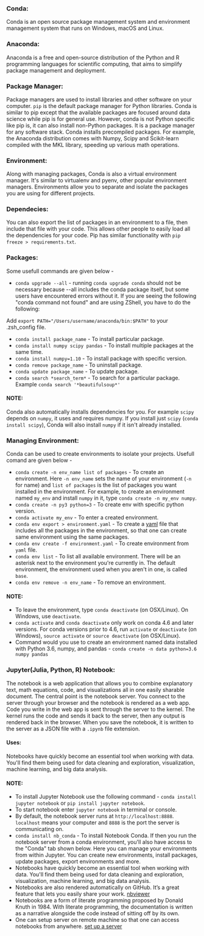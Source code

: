 ### Conda:
Conda is an open source package management system and environment management system that runs on Windows, macOS and Linux.
### Anaconda:
Anaconda is a free and open-source distribution of the Python and R programming languages for scientific computing, that aims to simplify package management and deployment.
### Package Manager: 
Package managers are used to install libraries and other software on your computer. `pip` is the default package manager for Python libraries. Conda is similar to pip except that the available packages
are focused around data science while pip is for general use. However, conda is not Python specific like pip is, it can also install non-Python packages.
It is a package manager for any software stack. Conda installs precompiled packages. For example, the Anaconda distribution comes with Numpy, Scipy and Scikit-learn compiled with the MKL library,
speeding up various math operations. 
### Environment:
Along with managing packages, Conda is also a virtual environment manager. It's similar to virtualenv and pyenv, other popular environment managers.
Environments allow you to separate and isolate the packages you are using for different projects.
### Dependecies:
You can also export the list of packages in an environment to a file, then include that file with your code. This allows other people to easily load all the dependencies for your code.
Pip has similar functionality with `pip freeze > requirements.txt`.
### Packages:
Some usefull commands are given below -

* `conda upgrade --all` -  running `conda upgrade conda` should not be necessary because --all
includes the conda package itself, but some users have encountered errors without it.
If you are seeing the following "conda command not found" and are using ZShell, you have to do the following:

Add `export PATH="/Users/username/anaconda/bin:$PATH"` to your .zsh_config file.
* `conda install package_name` - To install particular package.
* `conda install numpy scipy pandas` - To install multiple packages at the same time.
* `conda install numpy=1.10` - To install package with specific version.
* `conda remove package_name` - To uninstall package.
* `conda update package_name` - To update package.
* `conda search *search_term*` - To search for a particular package. Example `conda search '*beautifulsoup*'`
#### NOTE:
Conda also automatically installs dependencies for you. For example `scipy` depends on `numpy`, it uses and requires numpy. If you 
install just `scipy` (`conda install scipy`), Conda will also install `numpy` if it isn't already installed.

### Managing Environment:
Conda can be used to create environments to isolate your projects. Usefull comand are given below -
* `conda create -n env_name list of packages` - To create an environment. Here `-n env_name` sets the name of your environment (`-n` for name) and `list of packages` is the list of packages you want installed in the environment. For example, to create an environment named `my_env` and install `numpy` in it, type `conda create -n my_env numpy`.
* `conda create -n py3 python=3` - To create env with specific python version.
* `conda activate my_env` - To enter a created environment.
* `conda env export > environment.yaml` - To create a [yaml](https://yaml.org/) file that includes all the packages in the environment, so that one can create same environment using the same packages.
* `conda env create -f environment.yaml` - To create environment from `yaml` file.
* `conda env list` - To list all available environment. There will be an asterisk next to the environment you're currently in. The default environment, the environment used when you aren't in one, is called `base`.
* `conda env remove -n env_name` - To remove an environment.
#### NOTE:
*  To leave the environment, type `conda deactivate` (on OSX/Linux). On Windows, use `deactivate`.
* `conda activate` and `conda deactivate` only work on conda 4.6 and later versions. For conda versions prior to 4.6, run `activate` or `deactivate` (on Windows), `source activate` or `source deactivate` (on OSX/Linux).
* Command would you use to create an environment named data installed with Python 3.6, numpy, and pandas -
`conda create -n data python=3.6 numpy pandas`

### Jupyter(Julia, Python, R) Notebook:
 The notebook is a web application that allows you to combine explanatory text, math equations, code, and visualizations all in one easily sharable document. The central point is the notebook server. You connect to the server through your browser and the notebook is rendered as a web app. Code you write in the web app is sent through the server to the kernel. The kernel runs the code and sends it back to the server, then any output is rendered back in the browser. When you save the notebook, it is written to the server as a JSON file with a `.ipynb` file extension.
 #### Uses:
 Notebooks have quickly become an essential tool when working with data. You'll find them being used for data cleaning and exploration, visualization, machine learning, and big data analysis.
 #### NOTE:
 * To install Jupyter Notebook use the following command - 
 `conda install jupyter notebook` or `pip install jupyter notebook`.
 * To start notebook enter `jupyter notebook` in terminal or console.
 * By default, the notebook server runs at `http://localhost:8888`. `localhost` means your computer and `8888` is the port the server is communicating on.
 * `conda install nb_conda` - To install Notebook Conda. If then you run the notebook server from a conda environment, you'll also have access to the "Conda" tab shown below. Here you can manage your environments from within Jupyter. You can create new environments, install packages, update packages, export environments and more.
 * Notebooks have quickly become an essential tool when working with data. You'll find them being used for data cleaning and exploration, visualization, machine learning, and big data analysis.
 * Notebooks are also rendered automatically on GitHub. It’s a great feature that lets you easily share your work. [nbviewer](http://nbviewer.jupyter.org/)
 * Notebooks are a form of literate programming proposed by Donald Knuth in 1984. With literate programming, the documentation is written as a narrative alongside the code instead of sitting off by its own.
 * One can setup server on remote machine so that one can access notebooks from anywhere. [set up a server](https://jupyter-notebook.readthedocs.io/en/latest/public_server.html)
